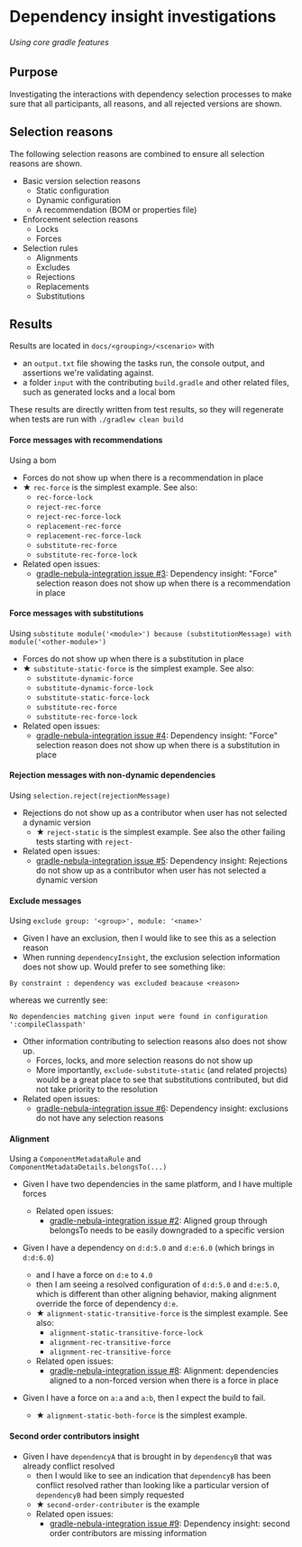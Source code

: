 # Dependency insight investigations 
###### Using core gradle features

## Purpose
Investigating the interactions with dependency selection processes to make sure that all participants, all reasons, and all rejected versions are shown. 

## Selection reasons
The following selection reasons are combined to ensure all selection reasons are shown. 

- Basic version selection reasons
    - Static configuration
    - Dynamic configuration
    - A recommendation (BOM or properties file)
- Enforcement selection reasons
    - Locks
    - Forces
- Selection rules
    - Alignments 
    - Excludes
    - Rejections
    - Replacements
    - Substitutions

## Results

Results are located in `docs/<grouping>/<scenario>` with 
- an `output.txt` file showing the tasks run, the console output, and assertions we're validating against.
- a folder `input` with the contributing `build.gradle` and other related files, such as generated locks and a local bom 

These results are directly written from test results, so they will regenerate when tests are run with `./gradlew clean build`

#### Force messages with recommendations
Using a bom 
- Forces do not show up when there is a recommendation in place
- ★ `rec-force` is the simplest example. See also:
    - `rec-force-lock`
    - `reject-rec-force`
    - `reject-rec-force-lock`
    - `replacement-rec-force`
    - `replacement-rec-force-lock`
    - `substitute-rec-force`
    - `substitute-rec-force-lock`
- Related open issues:
    - [gradle-nebula-integration issue #3](https://github.com/nebula-plugins/gradle-nebula-integration/issues/3): Dependency insight: "Force" selection reason does not show up when there is a recommendation in place

#### Force messages with substitutions
Using `substitute module('<module>') because (substitutionMessage) with module('<other-module>')`
- Forces do not show up when there is a substitution in place
- ★ `substitute-static-force` is the simplest example. See also:
    - `substitute-dynamic-force`
    - `substitute-dynamic-force-lock`
    - `substitute-static-force-lock`
    - `substitute-rec-force`
    - `substitute-rec-force-lock`
- Related open issues:
    - [gradle-nebula-integration issue #4](https://github.com/nebula-plugins/gradle-nebula-integration/issues/4): Dependency insight: "Force" selection reason does not show up when there is a substitution in place

#### Rejection messages with non-dynamic dependencies
Using `selection.reject(rejectionMessage)`
- Rejections do not show up as a contributor when user has not selected a dynamic version
    - ★ `reject-static` is the simplest example. See also the other failing tests starting with `reject-`
- Related open issues:
    - [gradle-nebula-integration issue #5](https://github.com/nebula-plugins/gradle-nebula-integration/issues/5): Dependency insight: Rejections do not show up as a contributor when user has not selected a dynamic version

#### Exclude messages
Using `exclude group: '<group>', module: '<name>'`
- Given I have an exclusion, then I would like to see this as a selection reason
- When running `dependencyInsight`, the exclusion selection information does not show up. Would prefer to see something like:
 ```
By constraint : dependency was excluded beacause <reason>
 ```
 whereas we currently see: 
```
No dependencies matching given input were found in configuration ':compileClasspath'
```
- Other information contributing to selection reasons also does not show up.
    - Forces, locks, and more selection reasons do not show up 
    - More importantly, `exclude-substitute-static` (and related projects) would be a great place to see that substitutions contributed, but did not take priority to the resolution
- Related open issues:
    - [gradle-nebula-integration issue #6](https://github.com/nebula-plugins/gradle-nebula-integration/issues/6): Dependency insight: exclusions do not have any selection reasons

#### Alignment
Using a `ComponentMetadataRule` and `ComponentMetadataDetails.belongsTo(...)`
- Given I have two dependencies in the same platform, and I have multiple forces
    - Related open issues:
        - [gradle-nebula-integration issue #2](https://github.com/nebula-plugins/gradle-nebula-integration/issues/2): Aligned group through belongsTo needs to be easily downgraded to a specific version
- Given I have a dependency on `d:d:5.0` and `d:e:6.0` (which brings in `d:d:6.0`)
    - and I have a force on `d:e` to `4.0` 
    - then I am seeing a resolved configuration of `d:d:5.0` and `d:e:5.0`, which is different than other aligning behavior, making alignment override the force of dependency `d:e`.
    - ★ `alignment-static-transitive-force` is the simplest example. See also:
        - `alignment-static-transitive-force-lock`
        - `alignment-rec-transitive-force`
        - `alignment-rec-transitive-force`
    - Related open issues:
        - [gradle-nebula-integration issue #8](https://github.com/nebula-plugins/gradle-nebula-integration/issues/8): Alignment: dependencies aligned to a non-forced version when there is a force in place
    
- Given I have a force on `a:a` and `a:b`, then I expect the build to fail. 
    - ★ `alignment-static-both-force` is the simplest example.
        
#### Second order contributors insight
- Given I have `dependencyA` that is brought in by `dependencyB` that was already conflict resolved
    - then I would like to see an indication that `dependencyB` has been conflict resolved rather than looking like a particular version of `dependencyB` had been simply requested
    -  ★ `second-order-contributer` is the example
    - Related open issues:
        - [gradle-nebula-integration issue #9](https://github.com/nebula-plugins/gradle-nebula-integration/issues/9): Dependency insight: second order contributors are missing information